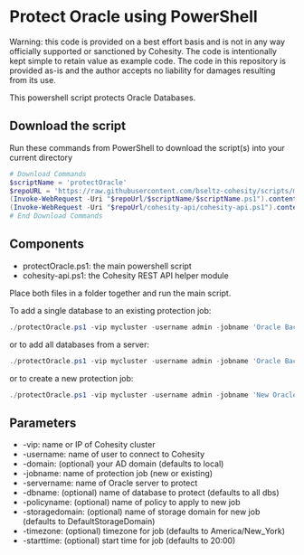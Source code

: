 # Protect Oracle using PowerShell

Warning: this code is provided on a best effort basis and is not in any way officially supported or sanctioned by Cohesity. The code is intentionally kept simple to retain value as example code. The code in this repository is provided as-is and the author accepts no liability for damages resulting from its use.

This powershell script protects Oracle Databases.

## Download the script

Run these commands from PowerShell to download the script(s) into your current directory

```powershell
# Download Commands
$scriptName = 'protectOracle'
$repoURL = 'https://raw.githubusercontent.com/bseltz-cohesity/scripts/master/powershell'
(Invoke-WebRequest -Uri "$repoUrl/$scriptName/$scriptName.ps1").content | Out-File "$scriptName.ps1"; (Get-Content "$scriptName.ps1") | Set-Content "$scriptName.ps1"
(Invoke-WebRequest -Uri "$repoUrl/cohesity-api/cohesity-api.ps1").content | Out-File cohesity-api.ps1; (Get-Content cohesity-api.ps1) | Set-Content cohesity-api.ps1
# End Download Commands
```

## Components

* protectOracle.ps1: the main powershell script
* cohesity-api.ps1: the Cohesity REST API helper module

Place both files in a folder together and run the main script.

To add a single database to an existing protection job:

```powershell
./protectOracle.ps1 -vip mycluster -username admin -jobname 'Oracle Backup' -servervmname oracle1.mydomain.net -dbname myDB
```

or to add all databases from a server:

```powershell
./protectOracle.ps1 -vip mycluster -username admin -jobname 'Oracle Backup' -servervmname oracle1.mydomain.net
```

or to create a new protection job:

```powershell
./protectOracle.ps1 -vip mycluster -username admin -jobname 'New Oracle Backup' -policyname 'My Policy' -servervmname oracle1.mydomain.net
```

## Parameters

* -vip: name or IP of Cohesity cluster
* -username: name of user to connect to Cohesity
* -domain: (optional) your AD domain (defaults to local)
* -jobname: name of protection job (new or existing)
* -servername: name of Oracle server to protect
* -dbname: (optional) name of database to protect (defaults to all dbs)
* -policyname: (optional) name of policy to apply to new job
* -storagedomain: (optional) name of storage domain for new job (defaults to DefaultStorageDomain)
* -timezone: (optional) timezone for job (defaults to America/New_York)
* -starttime: (optional) start time for job (defaults to 20:00)
